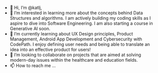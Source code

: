 - 👋 Hi, I’m @katlj,
- 👀 I’m interested in learning more about the concepts behind Data Structures and algorithms. I am actively building my coding skills as I aspire to dive into Software Engineering. I am also starting a course in Generative AI soon.
- 🌱 I’m currently learning about UX Design principles, Product Management, Android App Development and Cybersecurity with CodePath. I enjoy defining user needs and being able to translate an idea into an effective product for users!
- 💞️ I’m looking to collaborate on projects that are aimed at solving modern-day issues within the healthcare and education fields.
- 📫 How to reach me ...

<!---
katlj/katlj is a ✨ special ✨ repository because its `README.md` (this file) appears on your GitHub profile.
You can click the Preview link to take a look at your changes.
--->
